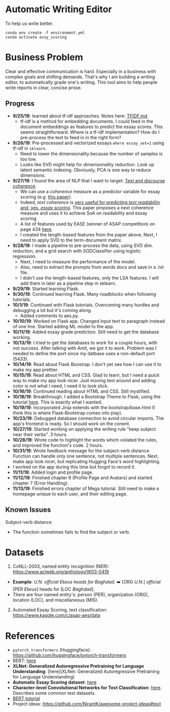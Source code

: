 # Automatic Writing Editor
To help us write better.

`conda env create -f environment.yml`  
`conda activate essy_scoring`

# Business Problem
Clear and effective communication is hard. Especially in a business with complex goals and shifting demands. That's why I am building a writing editor, to automatically grade one's writing. This tool aims to help people write reports in clear, concise prose.

## Progress
* __9/25/19__: learned about tf-idf approaches. Notes here: [TFIDF.md](notes/TFIDF.md).
  * tf-idf is a method for embedding documents. I could feed in the document embeddings as features to predict the essay scores. This seems straightforward. Where is a tf-idf implementation? How do I pre-process the text to feed in in the right form?
* __9/26/19__: Pre-processed and vectorized essays `where essay_set=1` using tf-idf in `sklearn`. 
  * Need to lower the dimensionality because the number of samples is too low. 
  * Looks like SVD might help for dimensionality reduction. Look up latent semantic indexing. Obviously, PCA is one way to reduce dimensions.
* __9/27/19__: I found the area of NLP that I want to target: [Text and discourse coherence](https://web.stanford.edu/~jurafsky/slp3/21.pdf). 
  * We can use a _coherence_ measure as a predictor variable for essay scoring (e.g. [this paper](https://www.aclweb.org/anthology/D13-1180)).
  * Indeed, _text coherence_ is [very useful for predicting _text readability_ and, yes, _essay scoring_](https://www.aclweb.org/anthology/D18-1464). This paper proposes a next coherence measure and uses it to achieve SoA on readability and essay scoring.
  * A list of features used by EASE (winner of ASAP competition) on page 434 [here](https://www.cs.cmu.edu/~ark/EMNLP-2015/proceedings/EMNLP/pdf/EMNLP049.pdf).
  * I created the length-based features from the paper above. Next, I need to apply SVD to the term-document matrix.
* __9/28/19__: I made a pipeline to pre-process the data, using SVD dim. reduction, and a grid search with SGDClassifier using logistic regression.
  * Next, I need to measure the performance of the model.
  * Also, need to extract the prompts from words docs and save in a .txt file.
  * I didn't use the length-based features, only the LSA features. I will add them in later as a pipeline step in sklearn.
* __9/29/19__: Started learning Flask.
* __9/30/19__: Continued learning Flask. Many roadblocks when following tutorials.
* __10/1/19__: Continued with Flask tutorials. Overcoming many hurdles and debugging a lot but it's coming along.
  * Added comments to aes.py.
* __10/10/19__: Worked on Flask app. Changed input text to paragraph instead of one line. Started adding ML model to the app.
* __10/11/19__: Added essay grade prediction. Still need to get the database working.
* __10/13/19__: I tried to get the databases to work for a couple hours, with not success. After talking with Amit, we got it to work. Problem was I needed to define the port since my datbase uses a non-default port (5433).
* __10/14/19__: Read about Flask Boostrap. I don't yet see how I can use it to make my app prettier.
* __10/15/19__: Read about HTML and CSS. Glad to learn, but I need a _quick_ way to make my app look nicer. Just moving text around and adding color is not what I need, I need it to look slick.
* __10/16/19__: Continued reading about HTML and CSS. Still mystified.
* __10/18/19__: Breakthrough. I added a Bootstrap Theme to Flask, using the tutorial [here](https://www.youtube.com/watch?v=3NsEGaCIT38). This is exactly what I wanted.
* __10/19/19__: Incorporated Jinja extends with the bootstrap/base.html (I think this is where Flask-Bootstrap comes into play).
* __10/23/19__: Debugged database connection to avoid circular imports. The app's frontend is ready. So I should work on the conent.
* __10/27/19__: Started working on applying the writing rule "keep subject near their verbs". 3 hours.
* __10/28/19__: Wrote code to highlight the words which violated the rules, and improved the function's code. 2 hours.
* __10/31/19__: Wrote feedback message for the subject-verb distance. Function can handle only one sentence, not multiple sentences. Next, make app look nicer, but replicating Hugging Face's word highlighting.
* I worked on the app during this time but forgot to record it.
* __11/11/19__: Added login and profile page.
* __11/12/19__: Finished chapter 6 (Profile Page and Avatars) and started chapter 7 (Error Handling).
* __11/13/19__: Finished errors chapter of Mega tutorial. Still need to make a homepage unique to each user, and their editing page.

## Known Issues
Subject-verb distance
* The function sometimes fails to find the subject or verb.

# Datasets
1. CoNLL-2003, named entity recognition (NER): https://www.aclweb.org/anthology/W03-0419
  * __Example__: _U.N. official Ekeus heads for Baghdad_. :arrow_right: [ORG _U.N._] _official_ [PER _Ekeus_] heads for [LOC _Baghdad_].
  * There are four named entity's: person (PER), organization (ORG), location (LOC), and miscellaneous (MIS).
2. Automated Essay Scoring, text classification: https://www.kaggle.com/c/asap-aes/data


# References
* `pytorch_transformers` (Huggingface): https://github.com/huggingface/pytorch-transformers
* BERT: [here](https://arxiv.org/pdf/1810.04805v2.pdf)
* __XLNet: Generalized Autoregressive Pretraining for Language Understanding__: [here](XLNet: Generalized Autoregressive Pretraining for Language Understanding)
* __Automatic Essay Scoring dataset__: [here](https://github.com/nusnlp/nea)
* __Character-level Convolutional Networks for Text Classification__: [here](https://papers.nips.cc/paper/5782-character-level-convolutional-networks-for-text-classification.pdf). Describes some common test datasets.
* [BERT tutorial](https://mccormickml.com/2019/05/14/BERT-word-embeddings-tutorial/)
* Project ideas: https://github.com/NirantK/awesome-project-ideas#text
